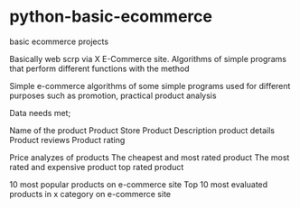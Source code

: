# python-basic-ecommerce
basic ecommerce projects

Basically web scrp via X E-Commerce site. Algorithms of simple programs that perform different functions with the method

Simple e-commerce algorithms of some simple programs used for different purposes such as promotion, practical product analysis

Data needs met;

Name of the product
Product Store
Product Description
product details
Product reviews
Product rating

Price analyzes of products
The cheapest and most rated product
The most rated and expensive product
top rated product


10 most popular products on e-commerce site
Top 10 most evaluated products in x category on e-commerce site
